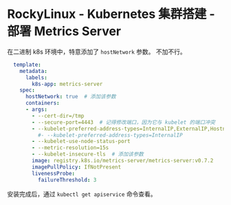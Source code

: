 # RockyLinux - Kubernetes 集群搭建 - 部署 Metrics Server   

在二进制 k8s 环境中，特意添加了  `hostNetwork` 参数。 不加不行。 
```yaml
  template:
    metadata:
      labels:
        k8s-app: metrics-server
    spec:
      hostNetwork: true  # 添加该参数
      containers:
      - args:
        - --cert-dir=/tmp
        - --secure-port=4443  # 记得修改端口，因为它与 kubelet 的端口冲突  
        - --kubelet-preferred-address-types=InternalIP,ExternalIP,Hostname
          #- --kubelet-preferred-address-types=InternalIP
        - --kubelet-use-node-status-port
        - --metric-resolution=15s
        - --kubelet-insecure-tls  # 添加该参数  
        image: registry.k8s.io/metrics-server/metrics-server:v0.7.2
        imagePullPolicy: IfNotPresent
        livenessProbe:
          failureThreshold: 3

```

安装完成后，通过 `kubectl get apiservice` 命令查看。